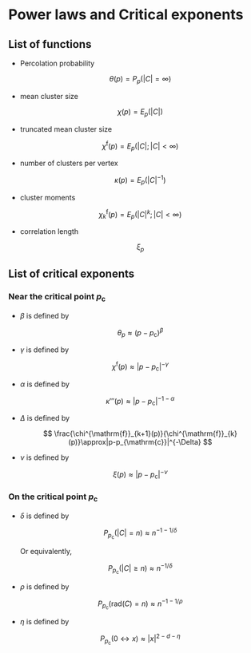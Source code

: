 # Power laws and Critical exponents

## List of functions
- Percolation probability

    $$
    \theta(p)=P_{p}(|C|=\infty)
    $$

- mean cluster size

    $$
    \chi(p)=E_{p}(|C|)
    $$

- truncated mean cluster size

    $$
    \chi^{\mathrm{f}}(p)=E_{p}(|C|; |C|<\infty)
    $$

- number of clusters per vertex

    $$
    \kappa(p)=E_{p}(|C|^{-1})
    $$

- cluster moments

    $$
    \chi^{\mathrm{f}}_{k}(p)=E_{p}(|C|^{k}; |C|<\infty)
    $$

- correlation length

    $$
    \xi_{p}
    $$


## List of critical exponents
### Near the critical point $p_{\mathrm{c}}$
- $\beta$ is defined by

    $$
    \theta_{p}\approx(p-p_{\mathrm{c}})^{\beta}
    $$

- $\gamma$ is defined by

    $$
    \chi^{\mathrm{f}}(p)\approx|p-p_{\mathrm{c}}|^{-\gamma}
    $$

- $\alpha$ is defined by

    $$
    \kappa'''(p)\approx|p-p_{\mathrm{c}}|^{-1-\alpha}
    $$

- $\Delta$ is defined by

    $$
    \frac{\chi^{\mathrm{f}}_{k+1}(p)}{\chi^{\mathrm{f}}_{k}(p)}\approx|p-p_{\mathrm{c}}|^{-\Delta}
    $$

- $\nu$ is defined by

    $$
    \xi(p)\approx |p-p_{\mathrm{c}}|^{-\nu}
    $$

### On the critical point $p_{\mathrm{c}}$
- $\delta$ is defined by

    $$
    P_{p_{\mathrm{c}}}(|C|=n)\approx n^{-1-1/\delta}
    $$

    Or equivalently,
    
    $$
    P_{p_{\mathrm{c}}}(|C|\geq n)\approx n^{-1/\delta}
    $$

- $\rho$ is defined by

    $$
    P_{p_{\mathrm{c}}}(\mathrm{rad}(C)=n)\approx n^{-1-1/\rho}
    $$

- $\eta$ is defined by

    $$
    P_{p_{\mathrm{c}}}(0\leftrightarrow x)\approx|x|^{2-d-\eta}
    $$
